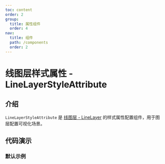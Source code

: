 ```yaml
---
toc: content
order: 2
group:
  title: 属性组件
  order: 4
nav:
  title: 组件
  path: /components
  order: 2
---
```


# 线图层样式属性 - LineLayerStyleAttribute

## 介绍

`LineLayerStyleAttribute` 是 [线图层 - LineLayer](/components/layers/base-layers/line-layer) 的样式属性配置组件，用于图层配置可视化场景。

## 代码演示

### 默认示例

<code src="./demos/default.tsx" compact></code>

<API></API>
